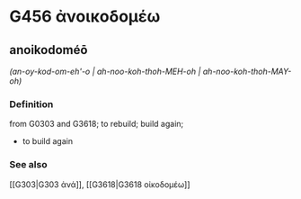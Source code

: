 # G456 ἀνοικοδομέω

## anoikodoméō

_(an-oy-kod-om-eh'-o | ah-noo-koh-thoh-MEH-oh | ah-noo-koh-thoh-MAY-oh)_

### Definition

from G0303 and G3618; to rebuild; build again; 

- to build again

### See also

[[G303|G303 ἀνά]], [[G3618|G3618 οἰκοδομέω]]
